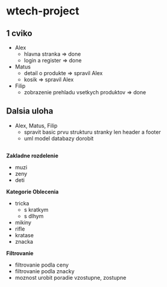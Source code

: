 # wtech-project

## 1 cviko

- Alex
  - hlavna stranka => done
  - login a register => done
- Matus
  - detail o produkte => spravil Alex
  - kosik => spravil Alex
- Filip
  - zobrazenie prehladu vsetkych produktov => done

## Dalsia uloha

- Alex, Matus, Filip
  - spravit basic prvu strukturu stranky len header a footer
  - uml model databazy dorobit

##

**Zakladne rozdelenie**

- muzi
- zeny
- deti

**Kategorie Oblecenia**

- tricka
  - s kratkym
  - s dlhym
- mikiny
- rifle
- kratase
- znacka

**Filtrovanie**

- filtrovanie podla ceny
- filtrovanie podla znacky
- moznost urobit poradie vzostupne, zostupne
